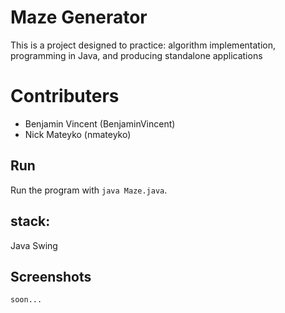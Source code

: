 # Maze Generator
This is a project designed to practice: algorithm implementation, programming in Java, and producing standalone applications <br />

# Contributers
- Benjamin Vincent (BenjaminVincent)
- Nick Mateyko (nmateyko)

## Run

Run the program with `java Maze.java`.

## stack:
Java
Swing

## Screenshots

```sh
soon...
```
